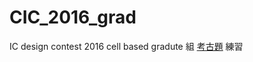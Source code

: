 # CIC_2016_grad
IC design contest 2016 cell based gradute 組 [考古題](http://icdc.ntust.edu.tw/2021/index2.php?page=OldExams) 練習
